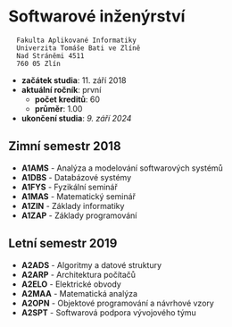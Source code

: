 # Softwarové inženýrství

```
  Fakulta Aplikované Informatiky
  Univerzita Tomáše Bati ve Zlíně
  Nad Stráněmi 4511
  760 05 Zlín
``` 
* **začátek studia**: 11. září 2018
* **aktuální ročník**: první
  * **počet kreditů**: 60
  * **průměr**: 1.00
* **ukončení studia**: *9. září 2024*


## Zimní semestr 2018

* **A1AMS** - Analýza a modelování softwarových systémů
* **A1DBS** - Databázové systémy
* **A1FYS** - Fyzikální seminář
* **A1MAS** - Matematický seminář
* **A1ZIN** - Základy informatiky
* **A1ZAP** - Základy programování

## Letní semestr 2019

* **A2ADS** - Algoritmy a datové struktury
* **A2ARP** - Architektura počítačů
* **A2ELO** - Elektrické obvody
* **A2MAA** - Matematická analýza
* **A2OPN** - Objektové programování a návrhové vzory
* **A2SPT** - Softwarová podpora vývojového týmu
